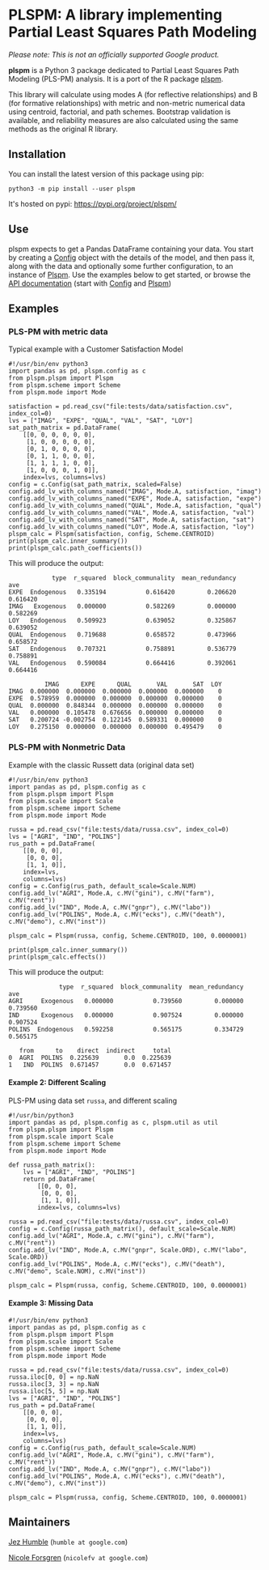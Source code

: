 # PLSPM: A library implementing Partial Least Squares Path Modeling

_Please note: This is not an officially supported Google product._

**plspm** is a Python 3 package dedicated to Partial Least Squares Path Modeling (PLS-PM) analysis. It is a port of the R package [plspm](https://github.com/gastonstat/plspm).

This library will calculate using modes A (for reflective relationships) and B (for formative relationships) with metric and non-metric numerical data using centroid, factorial, and path schemes. Bootstrap validation is available, and reliability measures are also calculated using the same methods as the original R library.

## Installation
You can install the latest version of this package using pip:

`python3 -m pip install --user plspm`

It's hosted on pypi: https://pypi.org/project/plspm/

## Use

plspm expects to get a Pandas DataFrame containing your data. You start by creating a [Config](https://plspm.readthedocs.io/en/latest/source/plspm.config.html) object with the details of the model, and then pass it, along with the data and optionally some further configuration, to an instance of [Plspm](https://plspm.readthedocs.io/en/latest/source/plspm.plspm.html). Use the examples below to get started, or browse the [API documentation](https://plspm.readthedocs.io/en/latest/py-modindex.html) (start with [Config](https://plspm.readthedocs.io/en/latest/source/plspm.config.html) and [Plspm](https://plspm.readthedocs.io/en/latest/source/plspm.plspm.html))

## Examples

### PLS-PM with metric data

Typical example with a Customer Satisfaction Model

```
#!/usr/bin/env python3
import pandas as pd, plspm.config as c
from plspm.plspm import Plspm
from plspm.scheme import Scheme
from plspm.mode import Mode

satisfaction = pd.read_csv("file:tests/data/satisfaction.csv", index_col=0)
lvs = ["IMAG", "EXPE", "QUAL", "VAL", "SAT", "LOY"]
sat_path_matrix = pd.DataFrame(
    [[0, 0, 0, 0, 0, 0],
     [1, 0, 0, 0, 0, 0],
     [0, 1, 0, 0, 0, 0],
     [0, 1, 1, 0, 0, 0],
     [1, 1, 1, 1, 0, 0],
     [1, 0, 0, 0, 1, 0]],
    index=lvs, columns=lvs)
config = c.Config(sat_path_matrix, scaled=False)
config.add_lv_with_columns_named("IMAG", Mode.A, satisfaction, "imag")
config.add_lv_with_columns_named("EXPE", Mode.A, satisfaction, "expe")
config.add_lv_with_columns_named("QUAL", Mode.A, satisfaction, "qual")
config.add_lv_with_columns_named("VAL", Mode.A, satisfaction, "val")
config.add_lv_with_columns_named("SAT", Mode.A, satisfaction, "sat")
config.add_lv_with_columns_named("LOY", Mode.A, satisfaction, "loy")
plspm_calc = Plspm(satisfaction, config, Scheme.CENTROID)
print(plspm_calc.inner_summary())
print(plspm_calc.path_coefficients())
```

This will produce the output:
```
            type  r_squared  block_communality  mean_redundancy       ave
EXPE  Endogenous   0.335194           0.616420         0.206620  0.616420
IMAG   Exogenous   0.000000           0.582269         0.000000  0.582269
LOY   Endogenous   0.509923           0.639052         0.325867  0.639052
QUAL  Endogenous   0.719688           0.658572         0.473966  0.658572
SAT   Endogenous   0.707321           0.758891         0.536779  0.758891
VAL   Endogenous   0.590084           0.664416         0.392061  0.664416

          IMAG      EXPE      QUAL       VAL       SAT  LOY
IMAG  0.000000  0.000000  0.000000  0.000000  0.000000    0
EXPE  0.578959  0.000000  0.000000  0.000000  0.000000    0
QUAL  0.000000  0.848344  0.000000  0.000000  0.000000    0
VAL   0.000000  0.105478  0.676656  0.000000  0.000000    0
SAT   0.200724 -0.002754  0.122145  0.589331  0.000000    0
LOY   0.275150  0.000000  0.000000  0.000000  0.495479    0
```

### PLS-PM with Nonmetric Data

Example with the classic Russett data (original data set)

```
#!/usr/bin/env python3
import pandas as pd, plspm.config as c
from plspm.plspm import Plspm
from plspm.scale import Scale
from plspm.scheme import Scheme
from plspm.mode import Mode

russa = pd.read_csv("file:tests/data/russa.csv", index_col=0)
lvs = ["AGRI", "IND", "POLINS"]
rus_path = pd.DataFrame(
    [[0, 0, 0],
     [0, 0, 0],
     [1, 1, 0]],
    index=lvs,
    columns=lvs)
config = c.Config(rus_path, default_scale=Scale.NUM)
config.add_lv("AGRI", Mode.A, c.MV("gini"), c.MV("farm"), c.MV("rent"))
config.add_lv("IND", Mode.A, c.MV("gnpr"), c.MV("labo"))
config.add_lv("POLINS", Mode.A, c.MV("ecks"), c.MV("death"), c.MV("demo"), c.MV("inst"))

plspm_calc = Plspm(russa, config, Scheme.CENTROID, 100, 0.0000001)

print(plspm_calc.inner_summary())
print(plspm_calc.effects())
```

This will produce the output:
```
              type  r_squared  block_communality  mean_redundancy       ave
AGRI     Exogenous   0.000000           0.739560         0.000000  0.739560
IND      Exogenous   0.000000           0.907524         0.000000  0.907524
POLINS  Endogenous   0.592258           0.565175         0.334729  0.565175

   from      to    direct  indirect     total
0  AGRI  POLINS  0.225639       0.0  0.225639
1   IND  POLINS  0.671457       0.0  0.671457
```

#### Example 2: Different Scaling

PLS-PM using data set `russa`, and different scaling

```
#!/usr/bin/python3
import pandas as pd, plspm.config as c, plspm.util as util
from plspm.plspm import Plspm
from plspm.scale import Scale
from plspm.scheme import Scheme
from plspm.mode import Mode

def russa_path_matrix():
    lvs = ["AGRI", "IND", "POLINS"]
    return pd.DataFrame(
        [[0, 0, 0],
         [0, 0, 0],
         [1, 1, 0]],
        index=lvs, columns=lvs)

russa = pd.read_csv("file:tests/data/russa.csv", index_col=0)
config = c.Config(russa_path_matrix(), default_scale=Scale.NUM)
config.add_lv("AGRI", Mode.A, c.MV("gini"), c.MV("farm"), c.MV("rent"))
config.add_lv("IND", Mode.A, c.MV("gnpr", Scale.ORD), c.MV("labo", Scale.ORD))
config.add_lv("POLINS", Mode.A, c.MV("ecks"), c.MV("death"), c.MV("demo", Scale.NOM), c.MV("inst"))

plspm_calc = Plspm(russa, config, Scheme.CENTROID, 100, 0.0000001)
```

#### Example 3: Missing Data

```
#!/usr/bin/env python3
import pandas as pd, plspm.config as c
from plspm.plspm import Plspm
from plspm.scale import Scale
from plspm.scheme import Scheme
from plspm.mode import Mode

russa = pd.read_csv("file:tests/data/russa.csv", index_col=0)
russa.iloc[0, 0] = np.NaN
russa.iloc[3, 3] = np.NaN
russa.iloc[5, 5] = np.NaN
lvs = ["AGRI", "IND", "POLINS"]
rus_path = pd.DataFrame(
    [[0, 0, 0],
     [0, 0, 0],
     [1, 1, 0]],
    index=lvs,
    columns=lvs)
config = c.Config(rus_path, default_scale=Scale.NUM)
config.add_lv("AGRI", Mode.A, c.MV("gini"), c.MV("farm"), c.MV("rent"))
config.add_lv("IND", Mode.A, c.MV("gnpr"), c.MV("labo"))
config.add_lv("POLINS", Mode.A, c.MV("ecks"), c.MV("death"), c.MV("demo"), c.MV("inst"))

plspm_calc = Plspm(russa, config, Scheme.CENTROID, 100, 0.0000001)
```

## Maintainers

[Jez Humble](https://continuousdelivery.com/)
  (`humble at google.com`)
  
[Nicole Forsgren](https://nicolefv.com/)
  (`nicolefv at google.com`)
